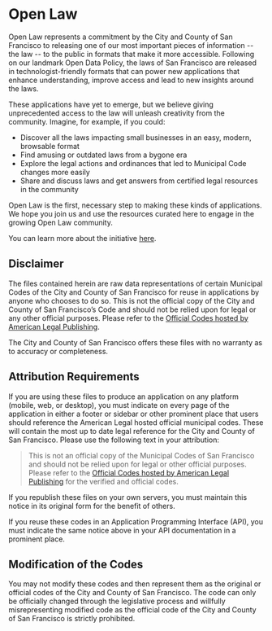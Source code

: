 Open Law
=======
Open Law represents a commitment by the City and County of San Francisco to releasing one of our most important pieces of information -- the law -- to the public in formats that make it more accessible.  Following on our landmark Open Data Policy, the laws of San Francisco are released in technologist-friendly formats that can power new applications that enhance understanding, improve access and lead to new insights around the laws. 

These applications have yet to emerge, but we believe giving unprecedented access to the law will unleash creativity from the community. Imagine, for example, if you could:

- Discover all the laws impacting small businesses in an easy, modern, browsable format
- Find amusing or outdated laws from a bygone era
- Explore the legal actions and ordinances that led to Municipal Code changes more easily
- Share and discuss laws and get answers from certified legal resources in the community

Open Law is the first, necessary step to making these kinds of applications. We hope you join us and use the resources curated here to engage in the growing Open Law community.

You can learn more about the initiative [here](http://sfmoci.github.io/openlaw).

## Disclaimer
The files contained herein are raw data representations of certain Municipal Codes of the City and County of San Francisco for reuse in applications by anyone who chooses to do so.  This is not the official copy of the City and County of San Francisco’s Code and should not be relied upon for legal or any other official purposes.  Please refer to the [Official Codes hosted by American Legal Publishing](http://www.amlegal.com/library/ca/sfrancisco.shtml).
 
The City and County of San Francisco offers these files with no warranty as to accuracy or completeness.
 
## Attribution Requirements
If you are using these files to produce an application on any platform (mobile, web, or desktop), you must indicate on every page of the application in either a footer or sidebar or other prominent place that users should reference the American Legal hosted official municipal codes. These will contain the most up to date legal reference for the City and County of San Francisco.  Please use the following text in your attribution:
 
> This is not an official copy of the Municipal Codes of San Francisco and should not be relied upon for legal or other official purposes.  Please refer to the [Official Codes hosted by American Legal Publishing](http://www.amlegal.com/library/ca/sfrancisco.shtml) for the verified and official codes.
 
If you republish these files on your own servers, you must maintain this notice in its original form for the benefit of others. 
 
If you reuse these codes in an Application Programming Interface (API), you must indicate the same notice above in your API documentation in a prominent place.
 
## Modification of the Codes
You may not modify these codes and then represent them as the original or official codes of the City and County of San Francisco.  The code can only be officially changed through the legislative process and willfully misrepresenting modified code as the official code of the City and County of San Francisco  is strictly prohibited.





